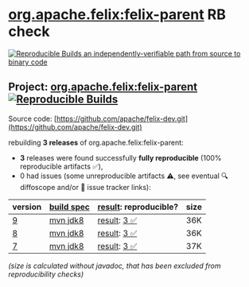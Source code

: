 [org.apache.felix:felix-parent](https://central.sonatype.com/artifact/org.apache.felix/felix-parent/versions) RB check
=======

[![Reproducible Builds](https://reproducible-builds.org/images/logos/rb.svg) an independently-verifiable path from source to binary code](https://reproducible-builds.org/)

## Project: [org.apache.felix:felix-parent](https://central.sonatype.com/artifact/org.apache.felix/felix-parent/versions) [![Reproducible Builds](https://img.shields.io/endpoint?url=https://raw.githubusercontent.com/jvm-repo-rebuild/reproducible-central/master/content/org/apache/felix/pom/badge.json)](https://github.com/jvm-repo-rebuild/reproducible-central/blob/master/content/org/apache/felix/pom/README.md)

Source code: [https://github.com/apache/felix-dev.git](https://github.com/apache/felix-dev.git)

rebuilding **3 releases** of org.apache.felix:felix-parent:
- **3** releases were found successfully **fully reproducible** (100% reproducible artifacts :white_check_mark:),
- 0 had issues (some unreproducible artifacts :warning:, see eventual :mag: diffoscope and/or :memo: issue tracker links):

| version | [build spec](/BUILDSPEC.md) | [result](https://reproducible-builds.org/docs/jvm/): reproducible? | size |
| -- | --------- | ------ | -- |
| [9](https://central.sonatype.com/artifact/org.apache.felix/felix-parent/9/pom) | [mvn jdk8](felix-parent-9.buildspec) | [result](felix-parent-9.buildinfo): [3 :white_check_mark: ](felix-parent-9.buildcompare) | 36K |
| [8](https://central.sonatype.com/artifact/org.apache.felix/felix-parent/8/pom) | [mvn jdk8](felix-parent-8.buildspec) | [result](felix-parent-8.buildinfo): [3 :white_check_mark: ](felix-parent-8.buildcompare) | 36K |
| [7](https://central.sonatype.com/artifact/org.apache.felix/felix-parent/7/pom) | [mvn jdk8](felix-parent-7.buildspec) | [result](felix-parent-7.buildinfo): [3 :white_check_mark: ](felix-parent-7.buildcompare) | 37K |

<i>(size is calculated without javadoc, that has been excluded from reproducibility checks)</i>
